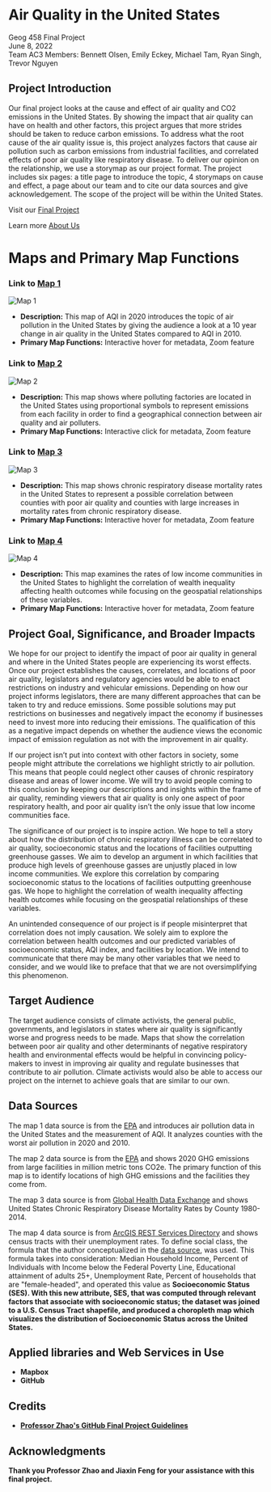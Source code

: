 # Air Quality in the United States
Geog 458 Final Project \
June 8, 2022 \
Team AC3 Members: Bennett Olsen, Emily Eckey, Michael Tam, Ryan Singh, Trevor Nguyen 

## Project Introduction
Our final project looks at the cause and effect of air quality and CO2 emissions in the United States. By showing the impact that air quality can have on health and other factors, this project argues that more strides should be taken to reduce carbon emissions. To address what the root cause of the air quality issue is, this project analyzes factors that cause air pollution such as carbon emissions from industrial facilities, and correlated effects of poor air quality like respiratory disease. To deliver our opinion on the relationship, we use a storymap as our project format. The project includes six pages: a title page to introduce the topic, 4 storymaps on cause and effect, a page about our team and to cite our data sources and give acknowledgement. The scope of the project will be within the United States.

Visit our [Final Project](https://olsenbt.github.io/air-quality-map/)

Learn more [About Us](https://olsenbt.github.io/air-quality-map/about.html)

# Maps and Primary Map Functions
### Link to [Map 1](https://olsenbt.github.io/air-quality-map/map1.html)
![Map 1](/img/AQI2020.png "Map 1") 
- **Description:** This map of AQI in 2020 introduces the topic of air pollution in the United States by giving the audience a look at a 10 year change in air quality in the United States compared to AQI in 2010.
- **Primary Map Functions:** Interactive hover for metadata, Zoom feature

### Link to [Map 2](https://olsenbt.github.io/air-quality-map/map2.html)
![Map 2](/img/Map2.png "Map 2") 
- **Description:** This map shows where polluting factories are located in the United States using proportional symbols to represent emissions from each facility in order to find a geographical connection between air quality and air polluters.
- **Primary Map Functions:** Interactive click for metadata, Zoom feature

### Link to [Map 3](https://olsenbt.github.io/air-quality-map/map3.html)
![Map 3](/img/Map3.png "Map 3") 
- **Description:** This map shows chronic respiratory disease mortality rates in the United States to represent a possible correlation between counties with poor air quality and counties with large increases in mortality rates from chronic respiratory disease.
- **Primary Map Functions:** Interactive hover for metadata, Zoom feature

### Link to [Map 4](https://olsenbt.github.io/air-quality-map/map4.html)
![Map 4](/img/Map4.png "Map 4") 
- **Description:** This map examines the rates of low income communities in the United States to highlight the correlation of wealth inequality affecting health outcomes while focusing on the geospatial relationships of these variables.
- **Primary Map Functions:** Interactive hover for metadata, Zoom feature

## Project Goal, Significance, and Broader Impacts
We hope for our project to identify the impact of poor air quality in general and where in the United States people are experiencing its worst effects. Once our project establishes the causes, correlates, and locations of poor air quality, legislators and regulatory agencies would be able to enact restrictions on industry and vehicular emissions. Depending on how our project informs legislators, there are many different approaches that can be taken to try and reduce emissions. Some possible solutions may put restrictions on businesses and negatively impact the economy if businesses need to invest more into reducing their emissions. The qualification of this as a negative impact depends on whether the audience views the economic impact of emission regulation as not with the improvement in air quality.

If our project isn’t put into context with other factors in society, some people might attribute the correlations we highlight strictly to air pollution. This means that people could neglect other causes of chronic respiratory disease and areas of lower income. We will try to avoid people coming to this conclusion by keeping our descriptions and insights within the frame of air quality, reminding viewers that air quality is only one aspect of poor respiratory health, and poor air quality isn’t the only issue that low income communities face.

The significance of our project is to inspire action. We hope to tell a story about how the distribution of chronic respiratory illness can be correlated to air quality, socioeconomic status and the locations of facilities outputting greenhouse gasses. We aim to develop an argument in which facilities that produce high levels of greenhouse gasses are unjustly placed in low income communities. We explore this correlation by comparing socioeconomic status to the locations of facilities outputting greenhouse gas. We hope to highlight the correlation of wealth inequality affecting health outcomes while focusing on the geospatial relationships of these variables. 

An unintended consequence of our project is if people misinterpret that correlation does not imply causation. We solely aim to explore the correlation between health outcomes and our predicted variables of socioeconomic status, AQI index, and facilities by location. We intend to communicate that there may be many other variables that we need to consider, and we would like to preface that that we are not oversimplifying this phenomenon. 

## Target Audience
The target audience consists of climate activists, the general public, governments, and legislators in states where air quality is significantly worse and progress needs to be made. Maps that show the correlation between poor air quality and other determinants of negative respiratory health and environmental effects would be helpful in convincing policy-makers to invest in improving air quality and regulate businesses that contribute to air pollution. Climate activists would also be able to access our project on the internet to achieve goals that are similar to our own.

## Data Sources
The map 1 data source is from the [EPA](https://www.epa.gov/outdoor-air-quality-data/air-quality-statistics-report) and introduces air pollution data in the United States and the measurement of AQI. It analyzes counties with the worst air pollution in 2020 and 2010.

The map 2 data source is from the [EPA](https://ghgdata.epa.gov/ghgp/main.do#/facility/?q=Find%20a%20Facility%20or%20Location&st=&bs=&et=&fid=&sf=11001100&lowE=-20000&highE=23000000&g1=1&g2=1&g3=1&g4=1&g5=1&g6=0&g7=1&g8=1&g9=1&g10=1&g11=1&g12=1&s1=1&s2=1&s3=1&s4=1&s5=1&s6=1&s7=1&s8=1&s9=1&s10=1&s201=1&s202=1&s203=1&s204=1&s301=1&s302=1&s303=1&s304=1&s305=1&s306=1&s307=1&s401=1&s402=1&s403=1&s404=1&s405=1&s601=1&s602=1&s701=1&s702=1&s703=1&s704=1&s705=1&s706=1&s707=1&s708=1&s709=1&s710=1&s711=1&s801=1&s802=1&s803=1&s804=1&s805=1&s806=1&s807=1&s808=1&s809=1&s810=1&s901=1&s902=1&s903=1&s904=1&s905=1&s906=1&s907=1&s908=1&s909=1&s910=1&s911=1&si=&ss=&so=0&ds=E&yr=2020&tr=current&cyr=2020&ol=0&sl=0&rs=ALL) and shows 2020 GHG emissions from large facilities in million metric tons CO2e. The primary function of this map is to identify locations of high GHG emissions and the facilities they come from. 

The map 3 data source is from [Global Health Data Exchange](https://ghdx.healthdata.org/record/ihme-data/united-states-chronic-respiratory-disease-mortality-rates-county-1980-2014) and shows United States Chronic Respiratory Disease Mortality Rates by County 1980-2014. 

The map 4 data source is from [ArcGIS REST Services Directory](https://services1.arcgis.com/4yjifSiIG17X0gW4/arcgis/rest/services/SES_indicators/FeatureServer/1) and shows census tracts with their unemployment rates. To define social class, the formula that the author conceptualized in the <a href="https://www.arcgis.com/home/item.html?id=2a98d90305364e71866443af2c9b5d06/">data source</a>, was used. This formula takes into consideration: Median Household Income, Percent of Individuals with Income below the Federal Poverty Line, Educational attainment of adults 25+, Unemployment Rate, Percent of households that are "female-headed", and operated this value as <strong>Socioeconomic Status (SES). With this new attribute, SES, that was computed through relevant factors that associate with socioeconomic status; the dataset was joined to a U.S. Census Tract shapefile, and produced a choropleth map which visualizes the distribution of Socioeconomic Status across the United States.

## Applied libraries and Web Services in Use
- Mapbox
- GitHub

## Credits
- [Professor Zhao's GitHub Final Project Guidelines](https://github.com/jakobzhao/geog458/blob/master/project/readme.md)

## Acknowledgments
Thank you Professor Zhao and Jiaxin Feng for your assistance with this final project.
